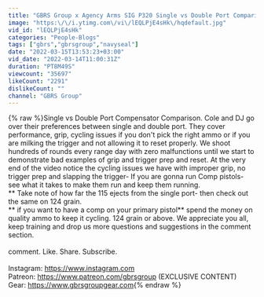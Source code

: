 ```yaml
---
title: "GBRS Group x Agency Arms SIG P320 Single vs Double Port Comparison"
image: "https:\/\/i.ytimg.com\/vi\/lEQLPjE4sHk\/hqdefault.jpg"
vid_id: "lEQLPjE4sHk"
categories: "People-Blogs"
tags: ["gbrs","gbrsgroup","navyseal"]
date: "2022-03-15T13:53:23+03:00"
vid_date: "2022-03-14T11:00:31Z"
duration: "PT8M49S"
viewcount: "35697"
likeCount: "2291"
dislikeCount: ""
channel: "GBRS Group"
---
```

{% raw %}Single vs Double Port Compensator Comparison. Cole and DJ go over their preferences between single and double port. They cover performance, grip, cycling issues if you don't pick the right ammo or if you are milking the trigger and not allowing it to reset properly. We shoot hundreds of rounds every range day with zero malfunctions until we start to demonstrate bad examples of grip and trigger prep and reset. At the very end of the video notice the cycling issues we have with improper grip, no trigger prep and slapping the trigger- If you are gonna run Comp pistols- see what it takes to make them run and keep them running.<br />** Take note of how far the 115 ejects from the single port- then check out the same on 124 grain.<br />** if you want to have a comp on your primary pistol** spend the money on quality ammo to keep it cycling. 124 grain or above. We appreciate you all, keep training and drop us more questions and suggestions in the comment section.    <br /><br />comment. Like. Share. Subscribe.<br /><br />Instagram: <a rel="nofollow" target="blank" href="https://www.instagram.com">https://www.instagram.com</a><br />Patreon: <a rel="nofollow" target="blank" href="https://www.patreon.com/gbrsgroup">https://www.patreon.com/gbrsgroup</a> (EXCLUSIVE CONTENT)<br />Gear: <a rel="nofollow" target="blank" href="https://www.gbrsgroupgear.com">https://www.gbrsgroupgear.com</a>{% endraw %}
